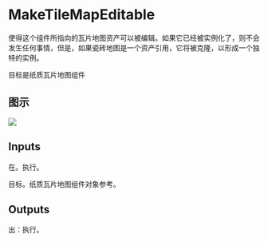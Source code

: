# MakeTileMapEditable

使得这个组件所指向的瓦片地图资产可以被编辑。如果它已经被实例化了，则不会发生任何事情，但是，如果瓷砖地图是一个资产引用，它将被克隆，以形成一个独特的实例。

目标是纸质瓦片地图组件

## 图示

![]($-20221218-21023948.png)

## Inputs

在。执行。

目标。纸质瓦片地图组件对象参考。  

## Outputs

出：执行。
